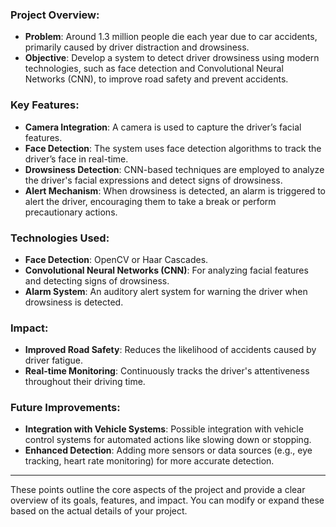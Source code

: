 
### Project Overview:
- **Problem**: Around 1.3 million people die each year due to car accidents, primarily caused by driver distraction and drowsiness.
- **Objective**: Develop a system to detect driver drowsiness using modern technologies, such as face detection and Convolutional Neural Networks (CNN), to improve road safety and prevent accidents.

### Key Features:
- **Camera Integration**: A camera is used to capture the driver’s facial features.
- **Face Detection**: The system uses face detection algorithms to track the driver’s face in real-time.
- **Drowsiness Detection**: CNN-based techniques are employed to analyze the driver's facial expressions and detect signs of drowsiness.
- **Alert Mechanism**: When drowsiness is detected, an alarm is triggered to alert the driver, encouraging them to take a break or perform precautionary actions.
  
### Technologies Used:
- **Face Detection**: OpenCV or Haar Cascades.
- **Convolutional Neural Networks (CNN)**: For analyzing facial features and detecting signs of drowsiness.
- **Alarm System**: An auditory alert system for warning the driver when drowsiness is detected.

### Impact:
- **Improved Road Safety**: Reduces the likelihood of accidents caused by driver fatigue.
- **Real-time Monitoring**: Continuously tracks the driver's attentiveness throughout their driving time.
  
### Future Improvements:
- **Integration with Vehicle Systems**: Possible integration with vehicle control systems for automated actions like slowing down or stopping.
- **Enhanced Detection**: Adding more sensors or data sources (e.g., eye tracking, heart rate monitoring) for more accurate detection.

---

These points outline the core aspects of the project and provide a clear overview of its goals, features, and impact. You can modify or expand these based on the actual details of your project.
